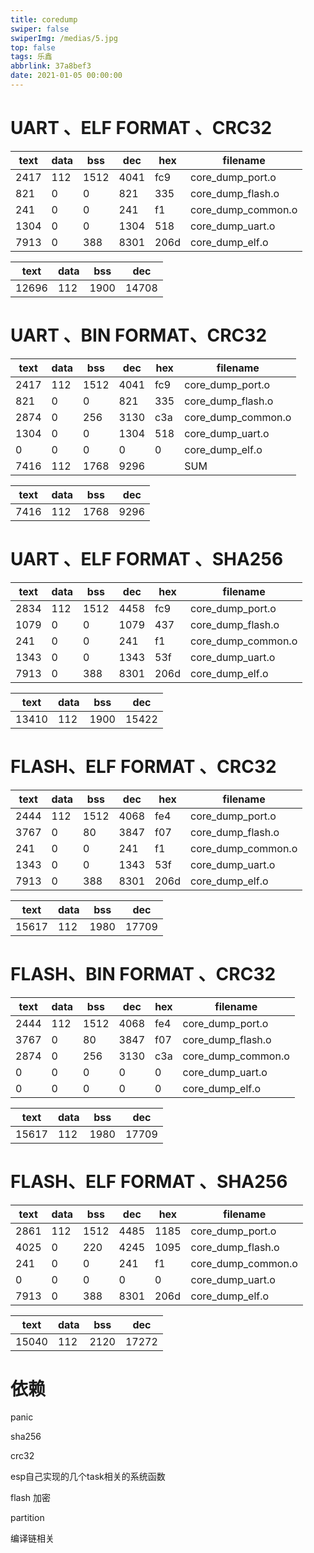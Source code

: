 ```yaml
---
title: coredump
swiper: false
swiperImg: /medias/5.jpg
top: false
tags: 乐鑫
abbrlink: 37a8bef3
date: 2021-01-05 00:00:00
---
```


# UART 、ELF FORMAT 、CRC32

| text | data | bss  | dec  | hex  | filename           |
| ---- | ---- | ---- | ---- | ---- | ------------------ |
| 2417 | 112  | 1512 | 4041 | fc9  | core_dump_port.o   |
| 821  | 0    | 0    | 821  | 335  | core_dump_flash.o  |
| 241  | 0    | 0    | 241  | f1   | core_dump_common.o |
| 1304 | 0    | 0    | 1304 | 518  | core_dump_uart.o   |
| 7913 | 0    | 388  | 8301 | 206d | core_dump_elf.o    |

| text  | data | bss  | dec   |
| ----- | ---- | ---- | ----- |
| 12696 | 112  | 1900 | 14708 |

# UART 、BIN FORMAT、CRC32

| text | data | bss  | dec  | hex  | filename           |
| ---- | ---- | ---- | ---- | ---- | ------------------ |
| 2417 | 112  | 1512 | 4041 | fc9  | core_dump_port.o   |
| 821  | 0    | 0    | 821  | 335  | core_dump_flash.o  |
| 2874 | 0    | 256  | 3130 | c3a  | core_dump_common.o |
| 1304 | 0    | 0    | 1304 | 518  | core_dump_uart.o   |
| 0    | 0    | 0    | 0    | 0    | core_dump_elf.o    |
| 7416 | 112  | 1768 | 9296 |      | SUM                |

| text | data | bss  | dec  |
| ---- | ---- | ---- | ---- |
| 7416 | 112  | 1768 | 9296 |

# UART 、ELF FORMAT 、SHA256

| text | data | bss  | dec  | hex  | filename           |
| ---- | ---- | ---- | ---- | ---- | ------------------ |
| 2834 | 112  | 1512 | 4458 | fc9  | core_dump_port.o   |
| 1079 | 0    | 0    | 1079 | 437  | core_dump_flash.o  |
| 241  | 0    | 0    | 241  | f1   | core_dump_common.o |
| 1343 | 0    | 0    | 1343 | 53f  | core_dump_uart.o   |
| 7913 | 0    | 388  | 8301 | 206d | core_dump_elf.o    |

| text  | data | bss  | dec   |
| ----- | ---- | ---- | ----- |
| 13410 | 112  | 1900 | 15422 |

# FLASH、ELF FORMAT 、CRC32

| text | data | bss  | dec  | hex  | filename           |
| ---- | ---- | ---- | ---- | ---- | ------------------ |
| 2444 | 112  | 1512 | 4068 | fe4  | core_dump_port.o   |
| 3767 | 0    | 80   | 3847 | f07  | core_dump_flash.o  |
| 241  | 0    | 0    | 241  | f1   | core_dump_common.o |
| 1343 | 0    | 0    | 1343 | 53f  | core_dump_uart.o   |
| 7913 | 0    | 388  | 8301 | 206d | core_dump_elf.o    |

| text  | data | bss  | dec   |
| ----- | ---- | ---- | ----- |
| 15617 | 112  | 1980 | 17709 |

# FLASH、BIN FORMAT 、CRC32

| text | data | bss  | dec  | hex  | filename           |
| ---- | ---- | ---- | ---- | ---- | ------------------ |
| 2444 | 112  | 1512 | 4068 | fe4  | core_dump_port.o   |
| 3767 | 0    | 80   | 3847 | f07  | core_dump_flash.o  |
| 2874 | 0    | 256  | 3130 | c3a  | core_dump_common.o |
| 0    | 0    | 0    | 0    | 0    | core_dump_uart.o   |
| 0    | 0    | 0    | 0    | 0    | core_dump_elf.o    |

| text  | data | bss  | dec   |
| ----- | ---- | ---- | ----- |
| 15617 | 112  | 1980 | 17709 |

# FLASH、ELF FORMAT 、SHA256

| text | data | bss  | dec  | hex  | filename           |
| ---- | ---- | ---- | ---- | ---- | ------------------ |
| 2861 | 112  | 1512 | 4485 | 1185 | core_dump_port.o   |
| 4025 | 0    | 220  | 4245 | 1095 | core_dump_flash.o  |
| 241  | 0    | 0    | 241  | f1   | core_dump_common.o |
| 0    | 0    | 0    | 0    | 0    | core_dump_uart.o   |
| 7913 | 0    | 388  | 8301 | 206d | core_dump_elf.o    |

| text  | data | bss  | dec   |
| ----- | ---- | ---- | ----- |
| 15040 | 112  | 2120 | 17272 |

# 依赖

panic

sha256

crc32

esp自己实现的几个task相关的系统函数

flash 加密

partition

编译链相关